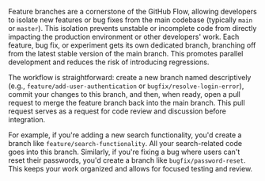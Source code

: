 Feature branches are a cornerstone of the GitHub Flow, allowing developers to isolate new features or bug fixes from the main codebase (typically `main` or `master`). This isolation prevents unstable or incomplete code from directly impacting the production environment or other developers' work. Each feature, bug fix, or experiment gets its own dedicated branch, branching off from the latest stable version of the main branch. This promotes parallel development and reduces the risk of introducing regressions.

The workflow is straightforward: create a new branch named descriptively (e.g., `feature/add-user-authentication` or `bugfix/resolve-login-error`), commit your changes to this branch, and then, when ready, open a pull request to merge the feature branch back into the main branch. This pull request serves as a request for code review and discussion before integration.

For example, if you're adding a new search functionality, you'd create a branch like `feature/search-functionality`. All your search-related code goes into this branch. Similarly, if you're fixing a bug where users can't reset their passwords, you'd create a branch like `bugfix/password-reset`. This keeps your work organized and allows for focused testing and review.